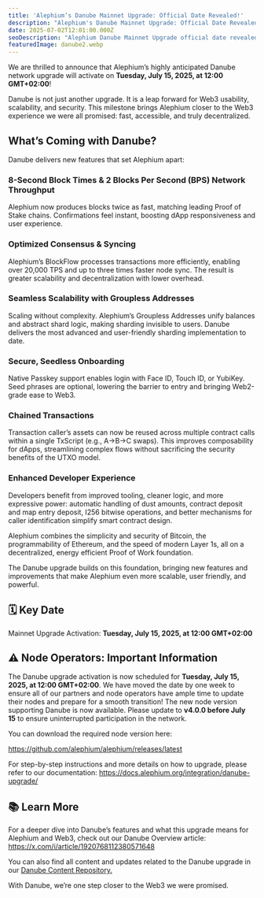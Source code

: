 ```yaml
---
title: 'Alephium’s Danube Mainnet Upgrade: Official Date Revealed!'
description: "Alephium's Danube Mainnet Upgrade: Official Date Revealed! When is Danube going live on Alephium? The highly anticipated Danube network upgrade will activate on Tuesday, July 15, 2025."
date: 2025-07-02T12:01:00.000Z
seoDescription: "Alephium Danube Mainnet Upgrade official date revealed - July 15, 2025 activation. Danube network upgrade announcement and mainnet launch date."
featuredImage: danube2.webp
---
```


We are thrilled to announce that Alephium’s highly anticipated Danube network upgrade will activate on **Tuesday, July 15, 2025, at 12:00 GMT+02:00**!

Danube is not just another upgrade. It is a leap forward for Web3 usability, scalability, and security. This milestone brings Alephium closer to the Web3 experience we were all promised: fast, accessible, and truly decentralized.

## What’s Coming with Danube?

Danube delivers new features that set Alephium apart:

### 8-Second Block Times & 2 Blocks Per Second (BPS) Network Throughput

Alephium now produces blocks twice as fast, matching leading Proof of Stake chains. Confirmations feel instant, boosting dApp responsiveness and user experience.

### Optimized Consensus & Syncing

Alephium’s BlockFlow processes transactions more efficiently, enabling over 20,000 TPS and up to three times faster node sync. The result is greater scalability and decentralization with lower overhead.

### Seamless Scalability with Groupless Addresses

Scaling without complexity. Alephium’s Groupless Addresses unify balances and abstract shard logic, making sharding invisible to users. Danube delivers the most advanced and user-friendly sharding implementation to date.

### Secure, Seedless Onboarding

Native Passkey support enables login with Face ID, Touch ID, or YubiKey. Seed phrases are optional, lowering the barrier to entry and bringing Web2-grade ease to Web3.

### Chained Transactions

Transaction caller’s assets can now be reused across multiple contract calls within a single TxScript (e.g., A→B→C swaps). This improves composability for dApps, streamlining complex flows without sacrificing the security benefits of the UTXO model.

### Enhanced Developer Experience

Developers benefit from improved tooling, cleaner logic, and more expressive power: automatic handling of dust amounts, contract deposit and map entry deposit, I256 bitwise operations, and better mechanisms for caller identification simplify smart contract design.

Alephium combines the simplicity and security of Bitcoin, the programmability of Ethereum, and the speed of modern Layer 1s, all on a decentralized, energy efficient Proof of Work foundation.

The Danube upgrade builds on this foundation, bringing new features and improvements that make Alephium even more scalable, user friendly, and powerful.

## 🗓️ Key Date

Mainnet Upgrade Activation: **Tuesday, July 15, 2025, at 12:00 GMT+02:00**

## ⚠️ Node Operators: Important Information

The Danube upgrade activation is now scheduled for **Tuesday, July 15, 2025, at 12:00 GMT+02:00**. We have moved the date by one week to ensure all of our partners and node operators have ample time to update their nodes and prepare for a smooth transition! The new node version supporting Danube is now available. Please update to **v4.0.0 before July 15** to ensure uninterrupted participation in the network.

You can download the required node version here:

<https://github.com/alephium/alephium/releases/latest>

For step-by-step instructions and more details on how to upgrade, please refer to our documentation:
<https://docs.alephium.org/integration/danube-upgrade/>

## 📚 Learn More

For a deeper dive into Danube’s features and what this upgrade means for Alephium and Web3, check out our Danube Overview article: [https://x.com/i/article/1920768112380571648 ](https://x.com/i/article/1920768112380571648)

You can also find all content and updates related to the Danube upgrade in our [Danube Content Repository.](https://docs.alephium.org/misc/Content/#network-upgrade-3---danube)

With Danube, we’re one step closer to the Web3 we were promised.
